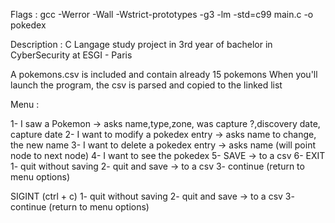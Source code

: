 Flags : gcc -Werror -Wall -Wstrict-prototypes -g3 -lm -std=c99 main.c -o pokedex

Description :
C Langage study project in 3rd year of bachelor in CyberSecurity at ESGI - Paris

A pokemons.csv is included and contain already 15 pokemons
When you'll launch the program, the csv is parsed and copied to the linked list 

Menu :

1- I saw a Pokemon -> asks name,type,zone, was capture ?,discovery date, capture date
2- I want to modify a pokedex entry -> asks name to change, the new name
3- I want to delete a pokedex entry -> asks name (will point node to next node)
4- I want to see the pokedex
5- SAVE -> to a csv
6- EXIT
 1- quit without saving
 2- quit and save -> to a csv
 3- continue (return to menu options)

SIGINT (ctrl + c)
1- quit without saving
2- quit and save -> to a csv
3- continue (return to menu options)
